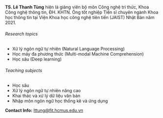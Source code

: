 **TS. Lê Thanh Tùng** hiện là giảng viên bộ môn Công nghệ tri thức, Khoa Công nghệ thông tin, ĐH. KHTN. Ông tốt nghiệp Tiến sĩ chuyên ngành Khoa học thông tin tại Viện Khoa học công nghệ tiên tiến (JAIST) Nhật Bản năm 2021.

###### Research topics

* Xử lý ngôn ngữ tự nhiên (Natural Language Processing)
* Học máy đa phương thức (Multi-modal Machine Comprehension)
* Học sâu (Deep learning)

###### Teaching subjects

* Học sâu
* Xử lý ngôn ngữ tự nhiên nâng cao
* Khai thác và xử lý dữ liệu văn bản
* Nhập môn ngôn ngữ học thống kê và ứng dụng

**Contact Info:** lttung@fit.hcmus.edu.vn
